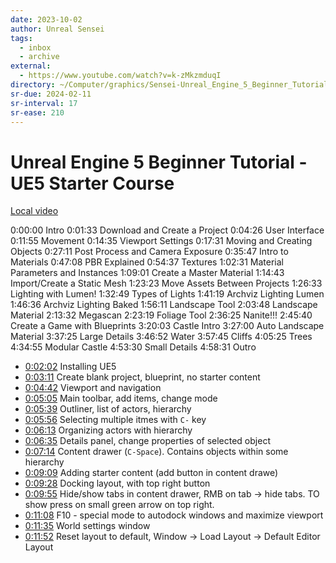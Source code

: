 ```yaml
---
date: 2023-10-02
author: Unreal Sensei
tags:
  - inbox
  - archive
external:
  - https://www.youtube.com/watch?v=k-zMkzmduqI
directory: ~/Computer/graphics/Sensei-Unreal_Engine_5_Beginner_Tutorial/
sr-due: 2024-02-11
sr-interval: 17
sr-ease: 210
---
```

# Unreal Engine 5 Beginner Tutorial - UE5 Starter Course

[Local video](file:///home/inom/Computer/graphics/Sensei-Unreal_Engine_5_Beginner_Tutorial/tutorial.mp4)

0:00:00 Intro
0:01:33 Download and Create a Project
0:04:26 User Interface
0:11:55 Movement
0:14:35 Viewport Settings
0:17:31 Moving and Creating Objects
0:27:11 Post Process and Camera Exposure
0:35:47 Intro to Materials
0:47:08 PBR Explained
0:54:37 Textures
1:02:31 Material Parameters and Instances
1:09:01 Create a Master Material
1:14:43 Import/Create a Static Mesh
1:23:23 Move Assets Between Projects
1:26:33 Lighting with Lumen!
1:32:49 Types of Lights
1:41:19 Archviz Lighting Lumen
1:46:36 Archviz Lighting Baked
1:56:11 Landscape Tool
2:03:48 Landscape Material
2:13:32 Megascan
2:23:19 Foliage Tool
2:36:25 Nanite!!!
2:45:40 Create a Game with Blueprints
3:20:03 Castle Intro
3:27:00 Auto Landscape Material
3:37:25 Large Details
3:46:52 Water
3:57:45 Cliffs
4:05:25 Trees
4:34:55 Modular Castle
4:53:30 Small Details
4:58:31 Outro

- [0:02:02](<file:///home/inom/Computer/graphics/Sensei-Unreal_Engine_5_Beginner_Tutorial/tutorial.mp4>)
 Installing UE5
- [0:03:11](<file:///home/inom/Computer/graphics/Sensei-Unreal_Engine_5_Beginner_Tutorial/tutorial.mp4>)
 Create blank project, blueprint, no starter content
- [0:04:42](<file:///home/inom/Computer/graphics/Sensei-Unreal_Engine_5_Beginner_Tutorial/tutorial.mp4>)
 Viewport and navigation
- [0:05:05](<file:///home/inom/Computer/graphics/Sensei-Unreal_Engine_5_Beginner_Tutorial/tutorial.mp4>)
 Main toolbar, add items, change mode
- [0:05:39](<file:///home/inom/Computer/graphics/Sensei-Unreal_Engine_5_Beginner_Tutorial/tutorial.mp4>)
 Outliner, list of actors, hierarchy
- [0:05:56](<file:///home/inom/Computer/graphics/Sensei-Unreal_Engine_5_Beginner_Tutorial/tutorial.mp4>)
 Selecting multiple itmes with `C-` key
- [0:06:13](<file:///home/inom/Computer/graphics/Sensei-Unreal_Engine_5_Beginner_Tutorial/tutorial.mp4>)
 Organizing actors with hierarchy
- [0:06:35](<file:///home/inom/Computer/graphics/Sensei-Unreal_Engine_5_Beginner_Tutorial/tutorial.mp4>)
 Details panel, change properties of selected object
- [0:07:14](<file:///home/inom/Computer/graphics/Sensei-Unreal_Engine_5_Beginner_Tutorial/tutorial.mp4>)
 Content drawer (`C-Space`). Contains objects within some hierarchy
- [0:09:09](<file:///home/inom/Computer/graphics/Sensei-Unreal_Engine_5_Beginner_Tutorial/tutorial.mp4>)
 Adding starter content (add button in content drawe)
- [0:09:28](<file:///home/inom/Computer/graphics/Sensei-Unreal_Engine_5_Beginner_Tutorial/tutorial.mp4>)
 Docking layout, with top right button
- [0:09:55](<file:///home/inom/Computer/graphics/Sensei-Unreal_Engine_5_Beginner_Tutorial/tutorial.mp4>)
  Hide/show tabs in content drawer, RMB on tab → hide tabs. TO show press on small green arrow on top right.
 - [0:11:08](<file:///home/inom/Computer/graphics/Sensei-Unreal_Engine_5_Beginner_Tutorial/tutorial.mp4>)
  F10 - special mode to autodock windows and maximize viewport
 - [0:11:35](<file:///home/inom/Computer/graphics/Sensei-Unreal_Engine_5_Beginner_Tutorial/tutorial.mp4>)
   World settings window
 - [0:11:52](<file:///home/inom/Computer/graphics/Sensei-Unreal_Engine_5_Beginner_Tutorial/tutorial.mp4>)
  Reset layout to default, Window -> Load Layout -> Default Editor Layout

